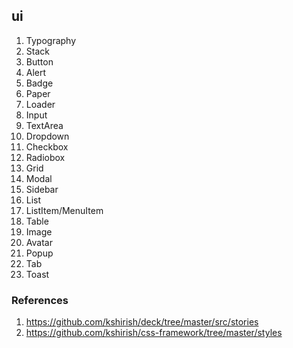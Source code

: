 ## ui

1. Typography
2. Stack
3. Button
4. Alert
5. Badge
6. Paper
7. Loader
8. Input
9. TextArea
10. Dropdown
11. Checkbox
12. Radiobox
13. Grid
14. Modal
15. Sidebar
16. List
17. ListItem/MenuItem
18. Table
19. Image
20. Avatar
21. Popup
22. Tab
23. Toast

### References

1. https://github.com/kshirish/deck/tree/master/src/stories
2. https://github.com/kshirish/css-framework/tree/master/styles

